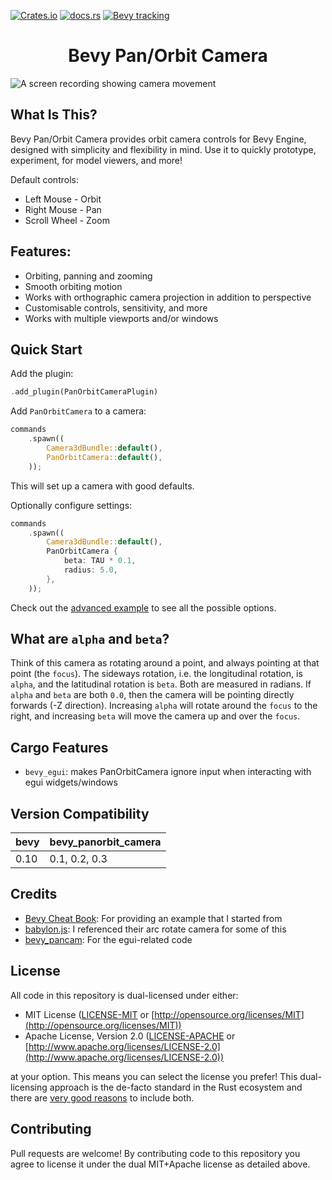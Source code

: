 [![Crates.io](https://img.shields.io/crates/v/bevy_panorbit_camera)](https://crates.io/crates/bevy_panorbit_camera)
[![docs.rs](https://docs.rs/bevy_panorbit_camera/badge.svg)](https://docs.rs/bevy_panorbit_camera)
[![Bevy tracking](https://img.shields.io/badge/Bevy%20tracking-released%20version-lightblue)](https://github.com/bevyengine/bevy/blob/main/docs/plugins_guidelines.md#main-branch-tracking)

<div align="center">
  <h1>Bevy Pan/Orbit Camera</h1>
</div>

![A screen recording showing camera movement](https://user-images.githubusercontent.com/7709415/230715348-eb19d9a8-4826-4a73-a039-02cacdcb3dc9.gif "Demo of bevy_panorbit_camera")

## What Is This?

Bevy Pan/Orbit Camera provides orbit camera controls for Bevy Engine, designed with simplicity and flexibility in mind.
Use it to quickly prototype, experiment, for model viewers, and more!

Default controls:

- Left Mouse - Orbit
- Right Mouse - Pan
- Scroll Wheel - Zoom

## Features:

- Orbiting, panning and zooming
- Smooth orbiting motion
- Works with orthographic camera projection in addition to perspective
- Customisable controls, sensitivity, and more
- Works with multiple viewports and/or windows

## Quick Start

Add the plugin:

```rust ignore
.add_plugin(PanOrbitCameraPlugin)
```

Add `PanOrbitCamera` to a camera:

```rust ignore
commands
    .spawn((
        Camera3dBundle::default(),
        PanOrbitCamera::default(),
    ));
```

This will set up a camera with good defaults.

Optionally configure settings:

```rust ignore
commands
    .spawn((
        Camera3dBundle::default(),
        PanOrbitCamera {
            beta: TAU * 0.1,
            radius: 5.0,
        },
    ));
```

Check out the [advanced example](https://github.com/Plonq/bevy_panorbit_camera/tree/master/examples/advanced.rs) to see
all the possible options.

## What are `alpha` and `beta`?

Think of this camera as rotating around a point, and always pointing at that point (the `focus`). The sideways rotation,
i.e. the longitudinal rotation, is `alpha`, and the latitudinal rotation is `beta`. Both are measured in radians.
If `alpha` and `beta` are both `0.0`, then the camera will be pointing directly forwards (-Z direction). Increasing
`alpha` will rotate around the `focus` to the right, and increasing `beta` will move the camera up and over the `focus`.

## Cargo Features

- `bevy_egui`: makes PanOrbitCamera ignore input when interacting with egui widgets/windows

## Version Compatibility

| bevy | bevy_panorbit_camera |
|------|----------------------|
| 0.10 | 0.1, 0.2, 0.3        |

## Credits

- [Bevy Cheat Book](https://bevy-cheatbook.github.io): For providing an example that I started from
- [babylon.js](https://www.babylonjs.com): I referenced their arc rotate camera for some of this
- [bevy_pancam](https://github.com/johanhelsing/bevy_pancam): For the egui-related code

## License

All code in this repository is dual-licensed under either:

* MIT License ([LICENSE-MIT](LICENSE-MIT) or [http://opensource.org/licenses/MIT](http://opensource.org/licenses/MIT))
* Apache License, Version 2.0 ([LICENSE-APACHE](LICENSE-APACHE)
  or [http://www.apache.org/licenses/LICENSE-2.0](http://www.apache.org/licenses/LICENSE-2.0))

at your option.
This means you can select the license you prefer!
This dual-licensing approach is the de-facto standard in the Rust ecosystem and there
are [very good reasons](https://github.com/bevyengine/bevy/issues/2373) to include both.

## Contributing

Pull requests are welcome! By contributing code to this repository you agree to license it under the dual MIT+Apache
license as detailed above.
